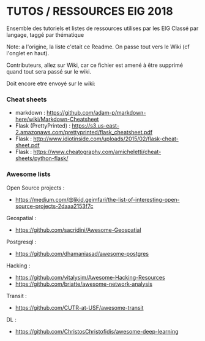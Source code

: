 # TUTOS / RESSOURCES EIG 2018

Ensemble des tutoriels et listes de ressources utilises par les EIG
Classé par langage, taggé par thématique

Note: a l'origine, la liste c'etait ce Readme. On passe tout vers le
Wiki (cf l'onglet en haut).

Contributeurs, allez sur Wiki, car ce fichier est amené à être
supprimé quand tout sera passé sur le wiki.

Doit encore etre envoyé sur le wiki:

### Cheat sheets 

- markdown : https://github.com/adam-p/markdown-here/wiki/Markdown-Cheatsheet 
- Flask (PrettyPrinted) : https://s3.us-east-2.amazonaws.com/prettyprinted/flask_cheatsheet.pdf 
- Flask : http://www.idiotinside.com/uploads/2015/02/flask-cheat-sheet.pdf 
- Flask : https://www.cheatography.com/amicheletti/cheat-sheets/python-flask/ 

### Awesome lists

Open Source projects :
- https://medium.com/@likid.geimfari/the-list-of-interesting-open-source-projects-2daaa2153f7c

Geospatial :
- https://github.com/sacridini/Awesome-Geospatial

Postgresql :
- https://github.com/dhamaniasad/awesome-postgres

Hacking :
- https://github.com/vitalysim/Awesome-Hacking-Resources
- https://github.com/briatte/awesome-network-analysis

Transit :
- https://github.com/CUTR-at-USF/awesome-transit

DL :
- https://github.com/ChristosChristofidis/awesome-deep-learning


